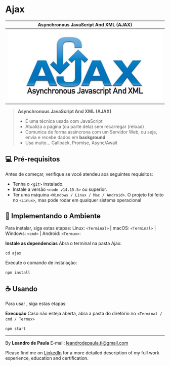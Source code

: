 # Ajax

| Asynchronous JavaScript And XML (AJAX) |
|:--------:|
|!["ajax"](https://github.com/leandro-de-paula/ReviewedTodayInJS/blob/main/ajax/upload/1655452855502_ajax-icon-8.jpg "Logo Marca Ajax")|

> **Asynchronous JavaScript And XML (AJAX)**
> - É uma técnica usada com JavaScript
> - Atualiza a página (ou parte dela) sem recarregar (reload)
> - Comunica de forma assíncrona com um Servidor Web, ou seja, envia e recebe dados em **background**
> - Usa muito... Callback, Promise, Async/Await


## 💻 Pré-requisitos

Antes de começar, verifique se você atendeu aos seguintes requisitos:
* Tenha o `<git>` instalado.
* Instale a versão `<node v14.15.5>` ou superior.
* Ter uma máquina `<Windows / Linux / Mac / Android>`. 
O projeto foi feito no `<Linux>`, mas pode rodar em qualquer sistema operacional

## 🚀 Implementando o Ambiente <Ajax>

Para instalar,<Ajax> siga estas etapas:
Linux: `<Terminal>` | macOS: `<Terminal>` | Windows: `<cmd>` | Android: `<Termux>`:


**Instale as dependencias**
Abra o terminal na pasta Ajax:
```
cd ajax
```

Execute o comando de instalação:
```
npm install 
```


## ☕ Usando <Ajax>

Para usar <Ajax>, siga estas etapas:

**Execução**
Caso não esteja aberta, abra a pasta do diretório no `<Terminal / cmd / Termux>`

```
npm start
```


---
By **Leandro de Paula**
E-mail: [leandrodepaula.ti@gmail.com](mailto:leandrodepaula.ti@gmail.com)

Please find me on [LinkedIn](https://www.linkedin.com/in/leandro-de-paula/) for a more detailed description of my full work experience, education and certification.